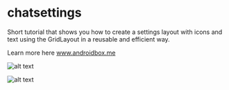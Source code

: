 # chatsettings
Short tutorial that shows you how to create a settings layout with icons and text using the GridLayout in a reusable and efficient way.

Learn more here www.androidbox.me

![alt text](https://github.com/steve1rm/chatsettings/blob/master/completedPortrait.jpg "portrait")

![alt text](https://github.com/steve1rm/chatsettings/blob/master/completedLandscape.jpg "landscape")
